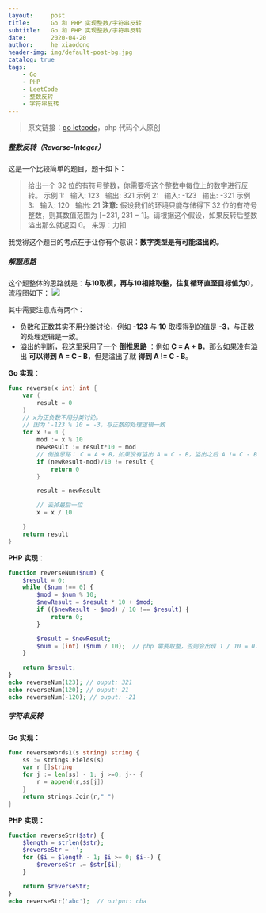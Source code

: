 ```yaml
---
layout:     post
title:      Go 和 PHP 实现整数/字符串反转
subtitle:   Go 和 PHP 实现整数/字符串反转
date:       2020-04-20
author:     he xiaodong
header-img: img/default-post-bg.jpg
catalog: true
tags:
    - Go
    - PHP
    - LeetCode
    - 整数反转
    - 字符串反转
---
```


> 原文链接：[go letcode](https://github.com/wx-satellite/go-leetcode)，php 代码个人原创

##### 整数反转（Reverse-Integer）
这是一个比较简单的题目，题干如下：
> 给出一个 32 位的有符号整数，你需要将这个整数中每位上的数字进行反转。
示例 1:
&nbsp;&nbsp;输入: 123
&nbsp;&nbsp;输出: 321
示例 2:
&nbsp;&nbsp;输入: -123
&nbsp;&nbsp;输出: -321
示例 3:
&nbsp;&nbsp;输入: 120
&nbsp;&nbsp;输出: 21
**注意:**
假设我们的环境只能存储得下 32 位的有符号整数，则其数值范围为 [−231,  231 − 1]。请根据这个假设，如果反转后整数溢出那么就返回 0。
来源：力扣

我觉得这个题目的考点在于让你有个意识：**数字类型是有可能溢出的。**

##### 解题思路
这个题整体的思路就是：**与10取模，再与10相除取整，往复循环直至目标值为0**，流程图如下：
![](https://cdn.learnku.com/uploads/images/202004/10/21280/VkoCxHWjhy.jpg!large)

其中需要注意点有两个：
* 负数和正数其实不用分类讨论，例如 **-123** 与 **10** 取模得到的值是 **-3**，与正数的处理逻辑是一致。
* 溢出的判断，我这里采用了一个 **倒推思路** ：例如 **C = A + B**，那么如果没有溢出 **可以得到 A = C - B**，但是溢出了就 **得到 A != C - B**。


**Go 实现**：
```go
func reverse(x int) int {
    var (
        result = 0
    )
    // x为正负数不用分类讨论。
    // 因为：-123 % 10 = -3，与正数的处理逻辑一致
    for x != 0 {
        mod := x % 10
        newResult := result*10 + mod
        // 倒推思路： C = A + B，如果没有溢出 A = C - B，溢出之后 A != C - B
        if (newResult-mod)/10 != result {
            return 0
        }

        result = newResult

        // 去掉最后一位
        x = x / 10

    }
    return result
}
```

**PHP 实现**：
```php
function reverseNum($num) {
    $result = 0;
    while ($num !== 0) {
        $mod = $num % 10;
        $newResult = $result * 10 + $mod;
        if (($newResult - $mod) / 10 !== $result) {
            return 0;
        }

        $result = $newResult;
        $num = (int) ($num / 10);  // php 需要取整，否则会出现 1 / 10 = 0.1
    }

    return $result;
}
echo reverseNum(123); // ouput: 321
echo reverseNum(120); // ouput: 21
echo reverseNum(-120); // ouput: -21
```

##### 字符串反转
**Go 实现：**
```go
func reverseWords1(s string) string {
	ss := strings.Fields(s)
	var r []string
	for j := len(ss) - 1; j >=0; j-- {
		r = append(r,ss[j])
	}
	return strings.Join(r," ")
}
```

**PHP 实现：**
```php
function reverseStr($str) {
    $length = strlen($str);
    $reverseStr = '';
    for ($i = $length - 1; $i >= 0; $i--) {
        $reverseStr .= $str[$i];
    }

    return $reverseStr;
}
echo reverseStr('abc');  // output: cba
```
